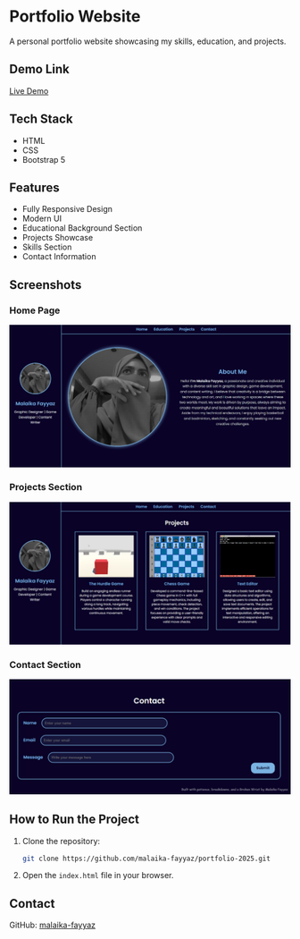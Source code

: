 # Portfolio Website

A personal portfolio website showcasing my skills, education, and projects.

## Demo Link
[Live Demo](https://malaika-fayyaz.github.io/portfolio-2025/)

## Tech Stack
- HTML
- CSS
- Bootstrap 5

## Features
- Fully Responsive Design
- Modern UI
- Educational Background Section
- Projects Showcase
- Skills Section
- Contact Information

## Screenshots
### Home Page
![Home Page](https://github.com/Malaika-Fayyaz/portfolio-2025/blob/main/homepage.png)
### Projects Section
![Projects Section](https://github.com/Malaika-Fayyaz/portfolio-2025/blob/main/projects.png)

### Contact Section
![Contact Section](https://github.com/Malaika-Fayyaz/portfolio-2025/blob/main/contact.png)

## How to Run the Project
1. Clone the repository:
   ```bash
   git clone https://github.com/malaika-fayyaz/portfolio-2025.git
   ```
2. Open the `index.html` file in your browser.

## Contact
GitHub: [malaika-fayyaz](https://github.com/malaika-fayyaz)

